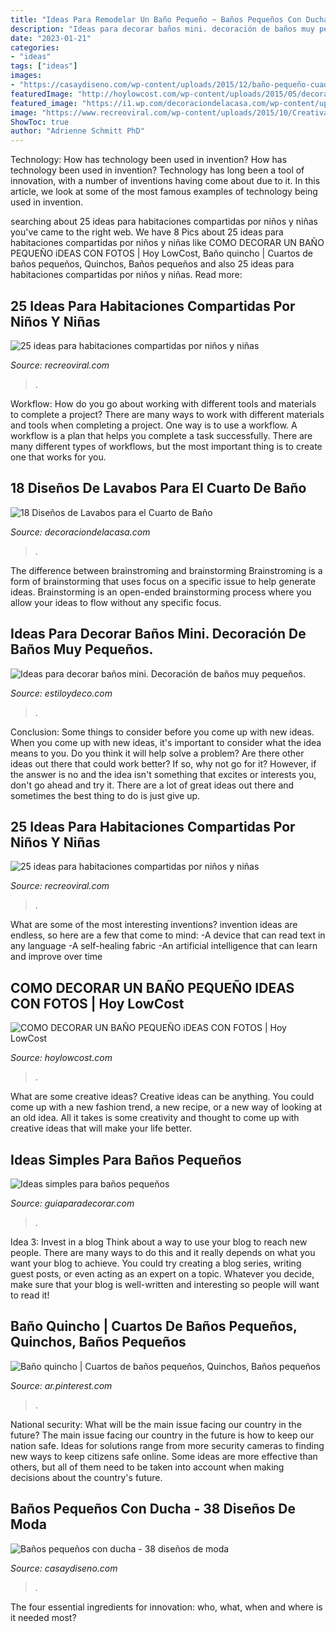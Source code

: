 ```yaml
---
title: "Ideas Para Remodelar Un Baño Pequeño ~ Baños Pequeños Con Ducha"
description: "Ideas para decorar baños mini. decoración de baños muy pequeños."
date: "2023-01-21"
categories:
- "ideas"
tags: ["ideas"]
images:
- "https://casaydiseno.com/wp-content/uploads/2015/12/baño-pequeño-cuadro.maceta.jpg"
featuredImage: "http://hoylowcost.com/wp-content/uploads/2015/05/decoracion-cuadros-baños-pequeños.jpg"
featured_image: "https://i1.wp.com/decoraciondelacasa.com/wp-content/uploads/2015/07/diseño-lavabo-baño-8.jpg?fit=567%2C851&amp;ssl=1"
image: "https://www.recreoviral.com/wp-content/uploads/2015/10/Creativas-habitaciones-compartidas-por-niños-y-niñas-12-730x487.jpg"
ShowToc: true
author: "Adrienne Schmitt PhD"
---
```



Technology: How has technology been used in invention?
How has technology been used in invention? Technology has long been a tool of innovation, with a number of inventions having come about due to it. In this article, we look at some of the most famous examples of technology being used in invention.

	

		
searching about 25 ideas para habitaciones compartidas por niños y niñas you've came to the right web. We have 8 Pics about 25 ideas para habitaciones compartidas por niños y niñas like COMO DECORAR UN BAÑO PEQUEÑO iDEAS CON FOTOS | Hoy LowCost, Baño quincho | Cuartos de baños pequeños, Quinchos, Baños pequeños and also 25 ideas para habitaciones compartidas por niños y niñas. Read more:
		
    
## 25 Ideas Para Habitaciones Compartidas Por Niños Y Niñas

<img loading=lazy src="https://www.recreoviral.com/wp-content/uploads/2015/10/Creativas-habitaciones-compartidas-por-niños-y-niñas-12-730x487.jpg" onerror="this.onerror=null;this.src='https://tse4.mm.bing.net/th?id=OIP.Wsef2xHV58KV9yJyMPZvkwHaE8&amp;pid=15.1';" alt="25 ideas para habitaciones compartidas por niños y niñas">

_Source: recreoviral.com_

>. 

	

Workflow: How do you go about working with different tools and materials to complete a project?
There are many ways to work with different materials and tools when completing a project. One way is to use a workflow. A workflow is a plan that helps you complete a task successfully. There are many different types of workflows, but the most important thing is to create one that works for you.

    
## 18 Diseños De Lavabos Para El Cuarto De Baño

<img loading=lazy src="https://i1.wp.com/decoraciondelacasa.com/wp-content/uploads/2015/07/diseño-lavabo-baño-8.jpg?fit=567%2C851&amp;ssl=1" onerror="this.onerror=null;this.src='https://tse1.mm.bing.net/th?id=OIP.sh3qde8mAY78pT_8jlHLWAHaLH&amp;pid=15.1';" alt="18 Diseños de Lavabos para el Cuarto de Baño">

_Source: decoraciondelacasa.com_

>. 

	

The difference between brainstroming and brainstorming
Brainstroming is a form of brainstorming that uses focus on a specific issue to help generate ideas. Brainstorming is an open-ended brainstorming process where you allow your ideas to flow without any specific focus.

    
## Ideas Para Decorar Baños Mini. Decoración De Baños Muy Pequeños.

<img loading=lazy src="https://www.estiloydeco.com/wp-content/uploads/2019/07/banos-mini-5.jpg" onerror="this.onerror=null;this.src='https://tse2.mm.bing.net/th?id=OIP.hkZVJeuWq-d9w_IljReDkwHaKS&amp;pid=15.1';" alt="Ideas para decorar baños mini. Decoración de baños muy pequeños.">

_Source: estiloydeco.com_

>. 

	

Conclusion: Some things to consider before you come up with new ideas.
When you come up with new ideas, it's important to consider what the idea means to you. Do you think it will help solve a problem? Are there other ideas out there that could work better? If so, why not go for it? However, if the answer is no and the idea isn't something that excites or interests you, don't go ahead and try it. There are a lot of great ideas out there and sometimes the best thing to do is just give up.

    
## 25 Ideas Para Habitaciones Compartidas Por Niños Y Niñas

<img loading=lazy src="https://www.recreoviral.com/wp-content/uploads/2015/10/Creativas-habitaciones-compartidas-por-niños-y-niñas-22.jpg" onerror="this.onerror=null;this.src='https://tse2.mm.bing.net/th?id=OIP.h_WM3UMQmMZJ0vDn1QBnFQHaF5&amp;pid=15.1';" alt="25 ideas para habitaciones compartidas por niños y niñas">

_Source: recreoviral.com_

>. 

	

What are some of the most interesting inventions?
invention ideas are endless, so here are a few that come to mind: 
-A device that can read text in any language 
-A self-healing fabric 
-An artificial intelligence that can learn and improve over time

    
## COMO DECORAR UN BAÑO PEQUEÑO IDEAS CON FOTOS | Hoy LowCost

<img loading=lazy src="http://hoylowcost.com/wp-content/uploads/2015/05/decoracion-cuadros-baños-pequeños.jpg" onerror="this.onerror=null;this.src='https://tse2.mm.bing.net/th?id=OIP.Fwp31ya-4chII_GS1OiolQHaLP&amp;pid=15.1';" alt="COMO DECORAR UN BAÑO PEQUEÑO iDEAS CON FOTOS | Hoy LowCost">

_Source: hoylowcost.com_

>. 

	

What are some creative ideas?
Creative ideas can be anything. You could come up with a new fashion trend, a new recipe, or a new way of looking at an old idea. All it takes is some creativity and thought to come up with creative ideas that will make your life better.

    
## Ideas Simples Para Baños Pequeños

<img loading=lazy src="https://www.guiaparadecorar.com/wp-content/uploads/2012/09/Ideas-para-cuartos-de-bano-pequenos-01.jpg" onerror="this.onerror=null;this.src='https://tse1.mm.bing.net/th?id=OIP.19hMIHf6Lg-vQdennmRbkgAAAA&amp;pid=15.1';" alt="Ideas simples para baños pequeños">

_Source: guiaparadecorar.com_

>. 

	

Idea 3: Invest in a blog
Think about a way to use your blog to reach new people. There are many ways to do this and it really depends on what you want your blog to achieve. You could try creating a blog series, writing guest posts, or even acting as an expert on a topic. Whatever you decide, make sure that your blog is well-written and interesting so people will want to read it!

    
## Baño Quincho | Cuartos De Baños Pequeños, Quinchos, Baños Pequeños

<img loading=lazy src="https://i.pinimg.com/736x/42/27/99/4227997f09c62be29416f705141f098c.jpg" onerror="this.onerror=null;this.src='https://tse2.mm.bing.net/th?id=OIP.g9oSOyMN6u8KSt3Y9MX4XQHaJ3&amp;pid=15.1';" alt="Baño quincho | Cuartos de baños pequeños, Quinchos, Baños pequeños">

_Source: ar.pinterest.com_

>. 

	

National security: What will be the main issue facing our country in the future?
The main issue facing our country in the future is how to keep our nation safe. Ideas for solutions range from more security cameras to finding new ways to keep citizens safe online. Some ideas are more effective than others, but all of them need to be taken into account when making decisions about the country's future.

    
## Baños Pequeños Con Ducha - 38 Diseños De Moda

<img loading=lazy src="https://casaydiseno.com/wp-content/uploads/2015/12/baño-pequeño-cuadro.maceta.jpg" onerror="this.onerror=null;this.src='https://tse4.mm.bing.net/th?id=OIP.0y3FaZ91TfCKqRhxG95FDQHaJE&amp;pid=15.1';" alt="Baños pequeños con ducha - 38 diseños de moda">

_Source: casaydiseno.com_

>. 

	

The four essential ingredients for innovation: who, what, when and where is it needed most?
 

